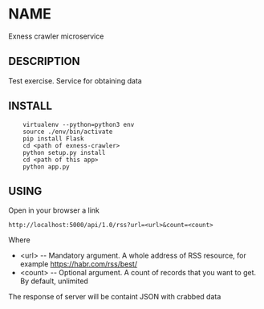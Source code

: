 # NAME

Exness crawler microservice

## DESCRIPTION

Test exercise. Service for obtaining data

## INSTALL

```
    virtualenv --python=python3 env
    source ./env/bin/activate
    pip install Flask
    cd <path of exness-crawler>
    python setup.py install
    cd <path of this app>
    python app.py
```
## USING

Open in your browser a link
```
http://localhost:5000/api/1.0/rss?url=<url>&count=<count>
```
Where
* &lt;url&gt; -- Mandatory argument. A whole address of RSS resource, for example https://habr.com/rss/best/
* &lt;count&gt; -- Optional argument. A count of records that you want to get. By default, unlimited

The response of server will be containt JSON with crabbed data
